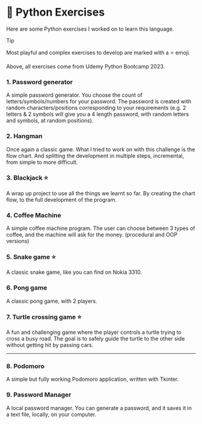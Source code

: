 # :snake: Python Exercises

Here are some Python exercises I worked on to learn this language.

> [!TIP]
> Most playful and complex exercises to develop are marked with a :star: emoji.

Above, all exercises come from Udemy Python Bootcamp 2023.

### 1. Password generator

A simple password generator. You choose the count of letters/symbols/numbers for your password. The password is created
with random characters/positions corresponding to your requirements (e.g. 2 letters & 2 symbols will give you a 4 length
password, with random letters and symbols, at random positions).

### 2. Hangman

Once again a classic game. What I tried to work on with this challenge is the flow chart. And splitting the development
in multiple steps, incremental, from simple to more difficult.

### 3. Blackjack :star:

A wrap up project to use all the things we learnt so far. By creating the chart flow, to the full development of the
program.

### 4. Coffee Machine

A simple coffee machine program. The user can choose between 3 types of coffee, and the machine will ask for the
money. (procedural and OOP versions)

### 5. Snake game :star:
A classic snake game, like you can find on Nokia 3310.

### 6. Pong game
A classic pong game, with 2 players.

### 7. Turtle crossing game :star:
A fun and challenging game where the player controls a turtle trying to cross a busy road. The goal is to safely guide the turtle to the other side without getting hit by passing cars.

----------

### 8. Podomoro
A simple but fully working Podomoro application, written with Tkinter.

### 9. Password Manager
A local password manager. You can generate a password, and it saves it in a text file, locally, on your computer.
